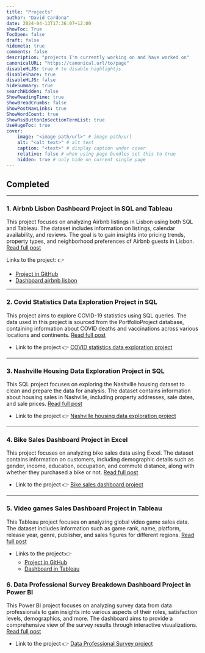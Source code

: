 ```yaml
---
title: "Projects"
author: "David Cardona"
date: 2024-04-13T17:36:07+12:00
showToc: True
TocOpen: false
draft: false
hidemeta: true
comments: false
description: "projects I'm currently working on and have worked on"
canonicalURL: "https://canonical.url/to/page"
disableHLJS: true # to disable highlightjs
disableShare: true
disableHLJS: false
hideSummary: true
searchHidden: false
ShowReadingTime: true
ShowBreadCrumbs: false
ShowPostNavLinks: true
ShowWordCount: true
ShowRssButtonInSectionTermList: true
UseHugoToc: true
cover:
    image: "<image path/url>" # image path/url
    alt: "<alt text>" # alt text
    caption: "<text>" # display caption under cover
    relative: false # when using page bundles set this to true
    hidden: true # only hide on current single page
---
```


## Completed
---
### 1. Airbnb Lisbon Dashboard Project in SQL and Tableau

This project focuses on analyzing Airbnb listings in Lisbon using both SQL and Tableau. The dataset includes information on listings, calendar availability, and reviews. The goal is to gain insights into pricing trends, property types, and neighborhood preferences of Airbnb guests in Lisbon. [Read full post](/posts/007_airbnb_lisbon_dashboard_in_sql_tableau/)

Links to the project: 👉
- [Project in GitHub](https://github.com/davidcardonadev/dashboard_airbnb_lisbon_in_sql_tableau) 
- [Dashboard airbnb lisbon](https://public.tableau.com/views/ExploringLisbonsAirbnbLandscape/Dashboard1?:language=es-ES&:sid=&:display_count=n&:origin=viz_share_link)

---
### 2. Covid Statistics Data Exploration Project in SQL

This project aims to explore COVID-19 statistics using SQL queries. The data used in this project is sourced from the PortfolioProject database, containing information about COVID deaths and vaccinations across various locations and continents. [Read full post](/posts/003_covid_statistics_data_exploration_project_in_sql/)


- Link to the project 👉
[COVID statistics data exploration project](https://github.com/davidcardonadev/COVID_Statistics_Data_Exploration_Project_in_SQL)

---

### 3. Nashville Housing Data Exploration Project in SQL

This SQL project focuses on exploring the Nashville housing dataset to clean and prepare the data for analysis. The dataset contains information about housing sales in Nashville, including property addresses, sale dates, and sale prices. [Read full post](/posts/004_nashville_housing_data_exploration_project_in_sql/)


- Link to the project 👉
[Nashville housing data exploration project](https://github.com/davidcardonadev/Nashville_Housing_Data_Exploration_Project_in_SQL)

---

### 4. Bike Sales Dashboard Project in Excel

This project focuses on analyzing bike sales data using Excel. The dataset contains information on customers, including demographic details such as gender, income, education, occupation, and commute distance, along with whether they purchased a bike or not. [Read full post](/posts/005_dashboard_bikes_sales_in_excel/)


- Link to the project 👉
[Bike sales dashboard project](https://github.com/davidcardonadev/dashboard_bikes_sales_in_excel)

---

### 5. Video games Sales Dashboard Project in Tableau

This Tableau project focuses on analyzing global video game sales data. The dataset includes information such as game rank, name, platform, release year, genre, publisher, and sales figures for different regions. [Read full post](/posts/006_dashboard_video_games_sales_in_tableau/)

- Links to the project:👉 
  - [Project in GitHub](https://github.com/davidcardonadev/video_games_sales_in_tableau) 
  - [Dashboard in Tableau](https://public.tableau.com/views/video_games_sales_17132918891570/Dashboard1?:language=es-ES&:sid=&:display_count=n&:origin=viz_share_link)

### 6. Data Professional Survey Breakdown Dashboard Project in Power BI

This Power BI project focuses on analyzing survey data from data professionals to gain insights into various aspects of their roles, satisfaction levels, demographics, and more. The dashboard aims to provide a comprehensive view of the survey results through interactive visualizations. [Read full post](/posts/008_data_professional_survey_power_bi/)

- Link to the project 👉
[Data Professional Survey project](https://github.com/davidcardonadev/data_professional_survey_power_bi)

<!-- ---  
  

## What I am currently working on 
--- -->




<!-- ## Ideas for the future

- Python script to scrap flights every day and generate a report. -->